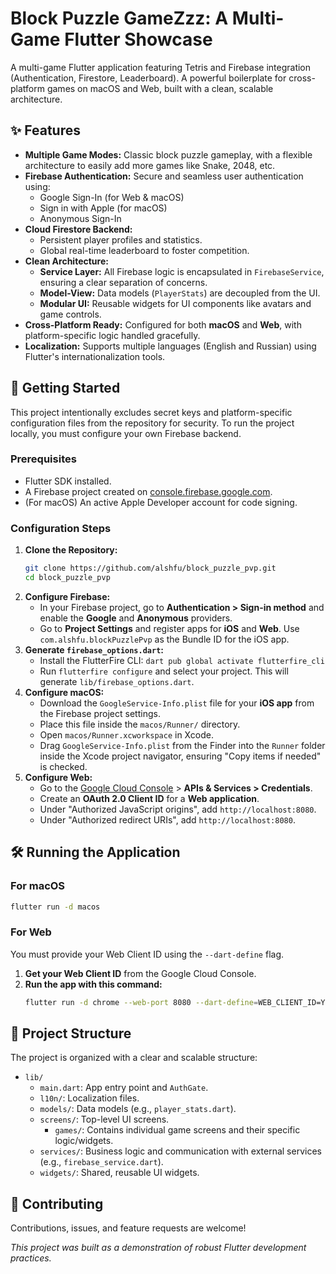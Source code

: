 # Block Puzzle GameZzz: A Multi-Game Flutter Showcase

A multi-game Flutter application featuring Tetris and Firebase integration (Authentication, Firestore, Leaderboard). A powerful boilerplate for cross-platform games on macOS and Web, built with a clean, scalable architecture.



## ✨ Features

* **Multiple Game Modes:** Classic block puzzle gameplay, with a flexible architecture to easily add more games like Snake, 2048, etc.
* **Firebase Authentication:** Secure and seamless user authentication using:
    * Google Sign-In (for Web & macOS)
    * Sign in with Apple (for macOS)
    * Anonymous Sign-In
* **Cloud Firestore Backend:**
    * Persistent player profiles and statistics.
    * Global real-time leaderboard to foster competition.
* **Clean Architecture:**
    * **Service Layer:** All Firebase logic is encapsulated in `FirebaseService`, ensuring a clear separation of concerns.
    * **Model-View:** Data models (`PlayerStats`) are decoupled from the UI.
    * **Modular UI:** Reusable widgets for UI components like avatars and game controls.
* **Cross-Platform Ready:** Configured for both **macOS** and **Web**, with platform-specific logic handled gracefully.
* **Localization:** Supports multiple languages (English and Russian) using Flutter's internationalization tools.

## 🚀 Getting Started

This project intentionally excludes secret keys and platform-specific configuration files from the repository for security. To run the project locally, you must configure your own Firebase backend.

### Prerequisites

* Flutter SDK installed.
* A Firebase project created on [console.firebase.google.com](https://console.firebase.google.com/).
* (For macOS) An active Apple Developer account for code signing.

### Configuration Steps

1.  **Clone the Repository:**
    ```bash
    git clone https://github.com/alshfu/block_puzzle_pvp.git
    cd block_puzzle_pvp
    ```
2.  **Configure Firebase:**
    * In your Firebase project, go to **Authentication > Sign-in method** and enable the **Google** and **Anonymous** providers.
    * Go to **Project Settings** and register apps for **iOS** and **Web**. Use `com.alshfu.blockPuzzlePvp` as the Bundle ID for the iOS app.
3.  **Generate `firebase_options.dart`:**
    * Install the FlutterFire CLI: `dart pub global activate flutterfire_cli`
    * Run `flutterfire configure` and select your project. This will generate `lib/firebase_options.dart`.
4.  **Configure macOS:**
    * Download the `GoogleService-Info.plist` file for your **iOS app** from the Firebase project settings.
    * Place this file inside the `macos/Runner/` directory.
    * Open `macos/Runner.xcworkspace` in Xcode.
    * Drag `GoogleService-Info.plist` from the Finder into the `Runner` folder inside the Xcode project navigator, ensuring "Copy items if needed" is checked.
5.  **Configure Web:**
    * Go to the [Google Cloud Console](https://console.cloud.google.com/) > **APIs & Services > Credentials**.
    * Create an **OAuth 2.0 Client ID** for a **Web application**.
    * Under "Authorized JavaScript origins", add `http://localhost:8080`.
    * Under "Authorized redirect URIs", add `http://localhost:8080`.

## 🛠️ Running the Application

### For macOS
```bash
flutter run -d macos
```

### For Web
You must provide your Web Client ID using the `--dart-define` flag.

1.  **Get your Web Client ID** from the Google Cloud Console.
2.  **Run the app with this command:**
    ```bash
    flutter run -d chrome --web-port 8080 --dart-define=WEB_CLIENT_ID=YOUR_WEB_CLIENT_ID_HERE
    ```

## 📂 Project Structure

The project is organized with a clear and scalable structure:

* `lib/`
    * `main.dart`: App entry point and `AuthGate`.
    * `l10n/`: Localization files.
    * `models/`: Data models (e.g., `player_stats.dart`).
    * `screens/`: Top-level UI screens.
        * `games/`: Contains individual game screens and their specific logic/widgets.
    * `services/`: Business logic and communication with external services (e.g., `firebase_service.dart`).
    * `widgets/`: Shared, reusable UI widgets.

## 🤝 Contributing

Contributions, issues, and feature requests are welcome!

*This project was built as a demonstration of robust Flutter development practices.*
